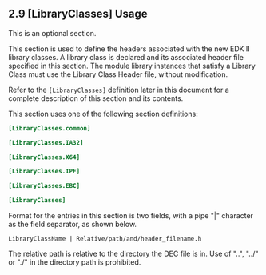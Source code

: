 <!--- @file
  2.9 [LibraryClasses] Usage

  Copyright (c) 2007-2017, Intel Corporation. All rights reserved.<BR>

  Redistribution and use in source (original document form) and 'compiled'
  forms (converted to PDF, epub, HTML and other formats) with or without
  modification, are permitted provided that the following conditions are met:

  1) Redistributions of source code (original document form) must retain the
     above copyright notice, this list of conditions and the following
     disclaimer as the first lines of this file unmodified.

  2) Redistributions in compiled form (transformed to other DTDs, converted to
     PDF, epub, HTML and other formats) must reproduce the above copyright
     notice, this list of conditions and the following disclaimer in the
     documentation and/or other materials provided with the distribution.

  THIS DOCUMENTATION IS PROVIDED BY TIANOCORE PROJECT "AS IS" AND ANY EXPRESS OR
  IMPLIED WARRANTIES, INCLUDING, BUT NOT LIMITED TO, THE IMPLIED WARRANTIES OF
  MERCHANTABILITY AND FITNESS FOR A PARTICULAR PURPOSE ARE DISCLAIMED. IN NO
  EVENT SHALL TIANOCORE PROJECT  BE LIABLE FOR ANY DIRECT, INDIRECT, INCIDENTAL,
  SPECIAL, EXEMPLARY, OR CONSEQUENTIAL DAMAGES (INCLUDING, BUT NOT LIMITED TO,
  PROCUREMENT OF SUBSTITUTE GOODS OR SERVICES; LOSS OF USE, DATA, OR PROFITS;
  OR BUSINESS INTERRUPTION) HOWEVER CAUSED AND ON ANY THEORY OF LIABILITY,
  WHETHER IN CONTRACT, STRICT LIABILITY, OR TORT (INCLUDING NEGLIGENCE OR
  OTHERWISE) ARISING IN ANY WAY OUT OF THE USE OF THIS DOCUMENTATION, EVEN IF
  ADVISED OF THE POSSIBILITY OF SUCH DAMAGE.

-->

## 2.9 [LibraryClasses] Usage

This is an optional section.

This section is used to define the headers associated with the new EDK II
library classes. A library class is declared and its associated header file
specified in this section. The module library instances that satisfy a Library
Class must use the Library Class Header file, without modification.

Refer to the `[LibraryClasses]` definition later in this document for a
complete description of this section and its contents.

This section uses one of the following section definitions:

```ini
[LibraryClasses.common]

[LibraryClasses.IA32]

[LibraryClasses.X64]

[LibraryClasses.IPF]

[LibraryClasses.EBC]

[LibraryClasses]
```

Format for the entries in this section is two fields, with a pipe "|"
character as the field separator, as shown below.

`LibraryClassName | Relative/path/and/header_filename.h`

The relative path is relative to the directory the DEC file is in. Use of "..",
"../" or "./" in the directory path is prohibited.
